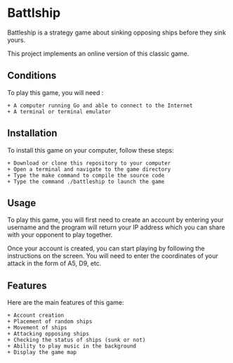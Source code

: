 # Battlship

Battleship is a strategy game about sinking opposing ships before they sink yours.

This project implements an online version of this classic game.

## Conditions

To play this game, you will need :

    + A computer running Go and able to connect to the Internet
    + A terminal or terminal emulator

## Installation

To install this game on your computer, follow these steps:

    + Download or clone this repository to your computer
    + Open a terminal and navigate to the game directory
    + Type the make command to compile the source code
    + Type the command ./battleship to launch the game

## Usage

To play this game, you will first need to create an account by entering your username and the program will return your IP address which you can share with your opponent to play together.

Once your account is created, you can start playing by following the instructions on the screen. You will need to enter the coordinates of your attack in the form of A5, D9, etc.


## Features

Here are the main features of this game:

    + Account creation
    + Placement of random ships
    + Movement of ships
    + Attacking opposing ships
    + Checking the status of ships (sunk or not)
    + Ability to play music in the background
    + Display the game map
